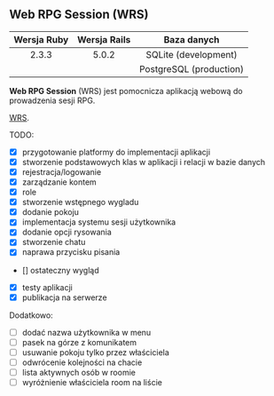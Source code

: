 ## Web RPG Session (WRS)

| Wersja Ruby   | Wersja Rails  | Baza danych  |
|:-------------:|:-------------:|:-------------:|
| 2.3.3         | 5.0.2         |SQLite (development)|
|               |               |PostgreSQL (production)|

**Web RPG Session** (WRS) jest pomocnicza aplikacją webową do prowadzenia sesji RPG.


[WRS](https://wrpgs.herokuapp.com/).

TODO:
- [x] przygotowanie platformy do implementacji aplikacji
- [x] stworzenie podstawowych klas w aplikacji i relacji w bazie danych
- [x] rejestracja/logowanie
- [x] zarządzanie kontem
- [x] role
- [x] stworzenie wstępnego wygladu
- [x] dodanie pokoju
- [x] implementacja systemu sesji użytkownika
- [x] dodanie opcji rysowania
- [x] stworzenie chatu
- [x] naprawa przycisku pisania
- [] ostateczny wygląd
- [x] testy aplikacji
- [x] publikacja na serwerze

Dodatkowo:
- [ ] dodać nazwa użytkownika w menu
- [ ] pasek na górze z komunikatem
- [ ] usuwanie pokoju tylko przez właściciela
- [ ] odwrócenie kolejności na chacie
- [ ] lista aktywnych osób w roomie
- [ ] wyróżnienie właściciela room na liście

